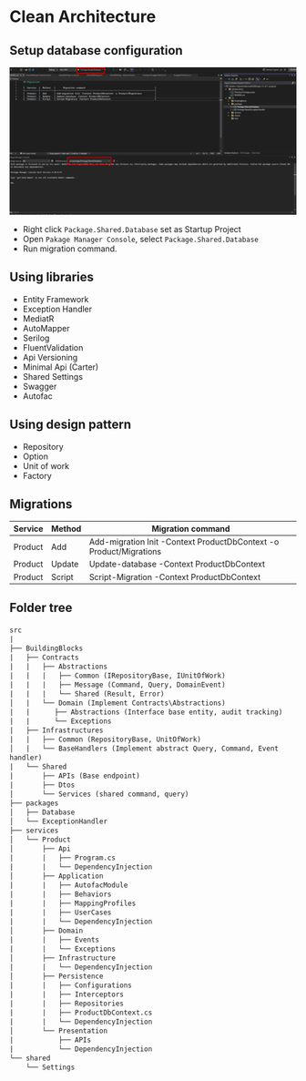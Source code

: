 ﻿# Clean Architecture


## Setup database configuration

![Sample image](https://github.com/long29103107/CleanArchitectureDDDTemple/blob/master/images/screenshot_1724580857.png)

-  Right click `Package.Shared.Database` set as Startup Project
-  Open `Pakage Manager Console`, select `Package.Shared.Database`
-  Run migration command.
	
## Using libraries
- Entity Framework
- Exception Handler
- MediatR
- AutoMapper
- Serilog
- FluentValidation
- Api Versioning
- Minimal Api (Carter)
- Shared Settings
- Swagger
- Autofac

## Using design pattern
- Repository
- Option
- Unit of work
- Factory

## Migrations

|  Service  |  Method   |      Migration command                                                      |
|-----------|-----------|-----------------------------------------------------------------------------|
|  Product  |  Add      | Add-migration Init -Context ProductDbContext -o Product/Migrations          | 
|  Product  |  Update   | Update-database -Context ProductDbContext                                   | 
|  Product  |  Script   | Script-Migration -Context ProductDbContext                                  | 

## Folder tree
    src
    |
    ├── BuildingBlocks
    |   ├── Contracts  
    |   |   ├── Abstractions   
    |   |   |   ├── Common (IRepositoryBase, IUnitOfWork)
    |   |   |   ├── Message (Command, Query, DomainEvent)
    |   |   |   └── Shared (Result, Error)
    │   |   └── Domain (Implement Contracts\Abstractions)
    |   |      ├── Abstractions (Interface base entity, audit tracking)
    |   |      └── Exceptions
    |   ├── Infrastructures  
    |   |   ├── Common (RepositoryBase, UnitOfWork)
    │   |   └── BaseHandlers (Implement abstract Query, Command, Event handler)
    |   └── Shared  
    |       ├── APIs (Base endpoint)
    |       ├── Dtos
    │       └── Services (shared command, query)
    ├── packages                   
    │   ├── Database            
    │   └── ExceptionHandler    
    ├── services                   
    │   └── Product            
    │       ├── Api 
    |       |   ├── Program.cs
    |       |   └── DependencyInjection 
    │       ├── Application 
    |       |   ├── AutofacModule
    |       |   ├── Behaviors
    |       |   ├── MappingProfiles
    |       |   ├── UserCases
    |       |   └── DependencyInjection 
    │       ├── Domain 
    |       |   ├── Events
    |       |   └── Exceptions
    │       ├── Infrastructure 
    |       |   └── DependencyInjection 
    │       ├── Persistence 
    |       |   ├── Configurations
    |       |   ├── Interceptors
    |       |   ├── Repositories
    |       |   ├── ProductDbContext.cs
    |       |   └── DependencyInjection 
    │       └── Presentation  
    |           ├── APIs
    |           └── DependencyInjection 
    └── shared
        └── Settings  
